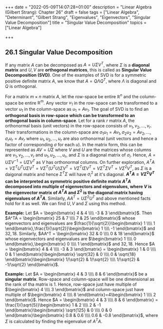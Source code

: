 +++
date = "2022-05-09T14:07:28+01:00"
description = "Linear Algebra (Gilbert Strang): Chapter 26"
draft = false
tags = ["Linear Algebra", "Determinant", "Gilbert Strang", "Eigenvalues", "Eigenvectors", "Singular Value Decomposition"]
title = "Singular Value Decomposition"
topics = ["Linear Algebra"]

+++

## 26.1 Singular Value Decomposition

If any matrix $A$ can be decomposed as $A = U\Sigma V^T$, where $\Sigma$ is a <b>diagonal matrix</b> and $U,V$ are <b>orthogonal matrices</b>, this is called as <b>Singular Value Decomposition (SVD)</b>. One of the examples of SVD is for a symmetric positive definite matrix $A$, we know that $A = Q\Lambda Q^T$, where $\Lambda$ is diagonal and $Q$ is orthogonal.

For a matrix $m \times n$ matrix $A$, let the row-space be entire $\mathbb{R}^n$ and the column-space be entire $\mathbb{R}^m$. Any vector $v_1$ in the row-space can be transformed to a vector $u_1$ in the column-space as $u_1 = Av_1$. The goal of SVD is to find an <b>orthogonal basis in row-space which can be transformed to an orthogonal basis in column-space</b>. Let for a rank $r$ matrix $A$, the orthonormal basis (unit vectors) in the row-space consists of $v_1, v_2, ..., v_r$. Their transformations in the column-space are $\sigma_1u_1 = Av_1, \sigma_2u_2 = Av_2, ..., \sigma_ru_r = Av_r$ where $u_1, u_2, ..., u_r$ are also orthonormal (unit vectors and hence a factor of corresponding $\sigma$ for each $u$). In the matrix form, this can be represented as $AV=U\Sigma$ where $V$ and $U$ are the matrices whose columns are $v_1, v_2, ..., v_r$ and $u_1, u_2, ..., u_r$, and $\Sigma$ is a diagonal matrix of $\sigma_i$. Hence, $A = U\Sigma V^{-1} = U\Sigma V^{T}$ as $V$ has orthonormal columns. On further exploration, $A^TA = V\Sigma^{T}U^TU\Sigma V^T = V\Sigma^{T}(U^TU)\Sigma V^T = V\Sigma^{T}I\Sigma V^T = V\Sigma^{T}\Sigma V^T = V\Sigma^2V^T$, as $\Sigma$ is a daigonal matrix and hence $\Sigma^T \Sigma$ will have $\sigma_i^2$ at it's diagonal. <b>$A^TA = V\Sigma^2 V^T$ can be interpreted as symmetric positive definite matrix $A^TA$ decomposed into multiple of eigenvectors and eigenvalues, where $V$ is the eigenvector matrix of $A^TA$ and $\Sigma^2$ is the diagonal matrix having eigenvalues of $A^TA$</b>. Similarly, $AA^T = U\Sigma^2U^T$ and above mentioned facts hold for it as well. We can find $U,V$ and $\Sigma$ using this method.

<b>Example:</b> Let $A = \begin{bmatrix}
4 & 4 \\\\
-3 & 3
\end{bmatrix}$. Then $A^TA = \begin{bmatrix}
25 & 7 \\\\
7 & 25
\end{bmatrix}$ whose eigenvectors and eigenvalues are $\frac{1}{\sqrt{2}}\begin{bmatrix}
1 \\\\
1
\end{bmatrix},\frac{1}{\sqrt{2}}\begin{bmatrix}
1 \\\\
-1
\end{bmatrix}$ and $32,18$. Similarly, $AA^T = \begin{bmatrix}
32 & 0 \\\\
0 & 18
\end{bmatrix}$ whose eigenvectors and eigenvalues are $\begin{bmatrix}
1 \\\\
0
\end{bmatrix},\begin{bmatrix}
0 \\\\
1
\end{bmatrix}$ and $32,18$. Hence $A = \begin{bmatrix}
4 & 4 \\\\
-3 & 3
\end{bmatrix} = \begin{bmatrix}
1 & 0 \\\\
0 & 1
\end{bmatrix}\begin{bmatrix}
\sqrt{32} & 0 \\\\
0 & \sqrt{18}
\end{bmatrix}\begin{bmatrix}
1/\sqrt{2} & 1/\sqrt{2} \\\\
1/\sqrt{2} & -1/\sqrt{2}
\end{bmatrix}$.

<b>Example:</b> Let $A = \begin{bmatrix}
4 & 3 \\\\
8 & 6
\end{bmatrix}$ be a <b>singular matrix</b>. Row-space and column-space will be one dimensional as the rank of tha matrix is $1$. Hence, row-space just have multiple of $\begin{bmatrix}
4 \\\\
3
\end{bmatrix}$ and column-space just have multiple of $\begin{bmatrix}
4 \\\\
8
\end{bmatrix}=4\begin{bmatrix}
1 \\\\
2
\end{bmatrix}$. Hence $A = \begin{bmatrix}
4 & 3 \\\\
8 & 6
\end{bmatrix} = \frac{1}{\sqrt{5}}\begin{bmatrix}
1 & 2 \\\\
2 & -1
\end{bmatrix}\begin{bmatrix}
\sqrt{125} & 0 \\\\
0 & 0
\end{bmatrix}\begin{bmatrix}
0.8 & 0.6 \\\\
0.6 & -0.8
\end{bmatrix}$, where $\Sigma$ is calculated by finding the eigenvalue of $A^TA$.
